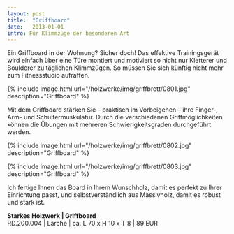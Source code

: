 ```yaml
---
layout: post
title:  "Griffboard"
date:   2013-01-01
intro: Für Klimmzüge der besonderen Art
---
```


Ein Griffboard in der Wohnung? Sicher doch! 
Das effektive Trainingsgerät wird einfach über eine Türe montiert und motiviert so nicht nur Kletterer und Boulderer zu täglichen Klimmzügen. So müssen Sie sich künftig nicht mehr zum Fitnessstudio aufraffen.

{% include image.html url="/holzwerke/img/griffbrett/0801.jpg" description="Griffboard" %}
 
Mit dem Griffboard stärken Sie – praktisch im Vorbeigehen – ihre Finger-, 
Arm- und Schultermuskulatur. 
Durch die verschiedenen Griffmöglichkeiten können die Übungen mit mehreren Schwierigkeitsgraden durchgeführt werden.   

{% include image.html url="/holzwerke/img/griffbrett/0802.jpg" description="Griffboard" %}
 
{% include image.html url="/holzwerke/img/griffbrett/0803.jpg" description="Griffboard" %}
 
Ich fertige Ihnen das Board in Ihrem Wunschholz, 
damit es perfekt zu Ihrer Einrichtung passt, und selbstverständlich aus Massivholz, 
damit es robust und stark ist.  


**Starkes Holzwerk \| Griffboard**    
RD.200.004  \| 	Lärche \| ca. L 70 x H 10 x T 8 \| 89 EUR
